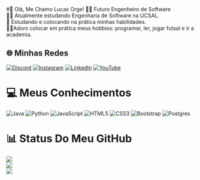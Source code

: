 #🙎 Olá, Me Chamo Lucas Orge!
👨‍💻 Futuro Engenheiro de Software <br>👨‍🎓 Atualmente estudando Engenharia de Software na UCSAL.<br>🙋 Estudando e colocando na prática minhas habilidades.<br>🏋️‍♂️Adoro colocar em prática meus hobbies: programar, ler, jogar futsal e ir a academia.


## 🌐 Minhas Redes
[![Discord](https://img.shields.io/badge/Discord-%237289DA.svg?logo=discord&logoColor=white)](https://discord.gg/lucas_orge_rodrigues) [![Instagram](https://img.shields.io/badge/Instagram-%23E4405F.svg?logo=Instagram&logoColor=white)](https://instagram.com/Lucas.orge) [![LinkedIn](https://img.shields.io/badge/LinkedIn-%230077B5.svg?logo=linkedin&logoColor=white)](https://linkedin.com/in/lucas-orge-rodrigues-aa642322b) [![YouTube](https://img.shields.io/badge/YouTube-%23FF0000.svg?logo=YouTube&logoColor=white)](https://youtube.com/@@lucasorgerodrigues8177) 

# 💻 Meus Conhecimentos
![Java](https://img.shields.io/badge/java-%23ED8B00.svg?style=for-the-badge&logo=openjdk&logoColor=white) ![Python](https://img.shields.io/badge/python-3670A0?style=for-the-badge&logo=python&logoColor=ffdd54) ![JavaScript](https://img.shields.io/badge/javascript-%23323330.svg?style=for-the-badge&logo=javascript&logoColor=%23F7DF1E) ![HTML5](https://img.shields.io/badge/html5-%23E34F26.svg?style=for-the-badge&logo=html5&logoColor=white) ![CSS3](https://img.shields.io/badge/css3-%231572B6.svg?style=for-the-badge&logo=css3&logoColor=white) ![Bootstrap](https://img.shields.io/badge/bootstrap-%238511FA.svg?style=for-the-badge&logo=bootstrap&logoColor=white) ![Postgres](https://img.shields.io/badge/postgres-%23316192.svg?style=for-the-badge&logo=postgresql&logoColor=white)
# 📊 Status Do Meu GitHub
![](https://github-readme-stats.vercel.app/api?username=LucasLorde00&theme=shadow_red&hide_border=false&include_all_commits=true&count_private=false)<br/>
![](https://github-readme-streak-stats.herokuapp.com/?user=LucasLorde00&theme=shadow_red&hide_border=false)<br/>
![](https://github-readme-stats.vercel.app/api/top-langs/?username=LucasLorde00&theme=shadow_red&hide_border=false&include_all_commits=true&count_private=false&layout=compact)

<!-- Proudly created with GPRM ( https://gprm.itsvg.in ) -->

